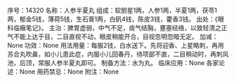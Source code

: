 序号：14320
名称：人参半夏丸
组成：软胆星1两，人参1两，半夏1两，茯苓1两，郁金5钱，薄荷5钱，生石膏1两，白矾4钱，陈皮3钱，藿香3钱。
出处：《眼科临癥笔记》。
主治：脾胃虚弱，中气不足，痰气结胸，壅塞经络，以致轻清之正气不能上达于目，二目直视不动，眼皮稍能开合，目视忽明忽暗无定。
加减：None
功效：None
用法用量：每服2钱，白水送下。先将迎香、上星略刺，再用苏合丸吹鼻，如小儿患此症，内服小儿回春丹，待项部不直，二目稍动时，再刺风池，后顶，常服人参半夏丸即可。
制备方法：水为丸。
临床应用：None
各家论述：None
用药禁忌：None
附注：None
